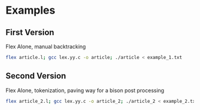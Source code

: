 # Examples
## First Version
Flex Alone, manual backtracking
```bash
flex article.l; gcc lex.yy.c -o article; ./article < example_1.txt
```
## Second Version
Flex Alone, tokenization, paving way for a bison post processing
```bash
flex article_2.l; gcc lex.yy.c -o article_2; ./article_2 < example_2.txt
```

